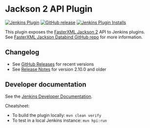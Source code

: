 # Jackson 2 API Plugin

[![Jenkins Plugin](https://img.shields.io/jenkins/plugin/v/jackson2-api.svg)](https://plugins.jenkins.io/jackson2-api)
[![GitHub release](https://img.shields.io/github/release/jenkinsci/jackson2-api-plugin.svg?label=changelog)](https://github.com/jenkinsci/jackson2-api-plugin/releases/latest)
[![Jenkins Plugin Installs](https://img.shields.io/jenkins/plugin/i/jackson2-api.svg?color=blue)](https://plugins.jenkins.io/jackson2-api)

This plugin exposes the [FasterXML Jackson 2](https://github.com/FasterXML/jackson) API to Jenkins plugins.
See [FasterXML Jackson Databind GitHub repo](https://github.com/FasterXML/jackson-databind) for more information.

## Changelog

* See [GitHub Releases](https://github.com/jenkinsci/jackson2-api-plugin/releases) for recent versions
* See [Release Notes](./CHANGELOG.md) for version 2.10.0 and older

## Developer documentation

See the [Jenkins Developer Documentation](https://jenkins.io/doc/developer/book/).

Cheatsheet:

* To build the plugin locally: `mvn clean verify`
* To test in a local Jenkins instance: `mvn hpi:run`
